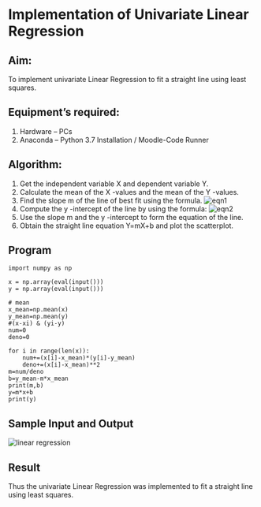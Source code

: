 # Implementation of Univariate Linear Regression
## Aim:
To implement univariate Linear Regression to fit a straight line using least squares.
## Equipment’s required:
1.	Hardware – PCs
2.	Anaconda – Python 3.7 Installation / Moodle-Code Runner
## Algorithm:
1.	Get the independent variable X and dependent variable Y.
2.	Calculate the mean of the X -values and the mean of the Y -values.
3.	Find the slope m of the line of best fit using the formula.
 ![eqn1](./eq1.jpg)
4.	Compute the y -intercept of the line by using the formula:
![eqn2](./eq2.jpg)  
5.	Use the slope m and the y -intercept to form the equation of the line.
6.	Obtain the straight line equation Y=mX+b and plot the scatterplot.
## Program
```
import numpy as np

x = np.array(eval(input()))
y = np.array(eval(input()))

# mean
x_mean=np.mean(x)
y_mean=np.mean(y)
#(x-xi) & (yi-y)
num=0
deno=0

for i in range(len(x)):
    num+=(x[i]-x_mean)*(y[i]-y_mean)
    deno+=(x[i]-x_mean)**2
m=num/deno
b=y_mean-m*x_mean
print(m,b)
y=m*x+b
print(y)

```
## Sample Input and Output
![linear regression](https://user-images.githubusercontent.com/94166007/153746061-9ef96bd6-bf09-4966-b8c6-67d111344c11.PNG)

## Result
Thus the univariate Linear Regression was implemented to fit a straight line using least squares.
